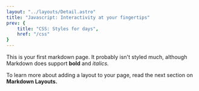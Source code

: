 ```yaml
---
layout: "../layouts/Detail.astro"
title: "Javascript: Interactivity at your fingertips"
prev: {
	title: "CSS: Styles for days",
	href: "/css"
}
---
```


This is your first markdown page. It probably isn't styled much, although
Markdown does support **bold** and _italics._

To learn more about adding a layout to your page, read the next section on **Markdown Layouts.**
